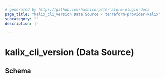 ```yaml
---
# generated by https://github.com/hashicorp/terraform-plugin-docs
page_title: "kalix_cli_version Data Source - terraform-provider-kalix"
subcategory: ""
description: |-
  
---
```


# kalix_cli_version (Data Source)





<!-- schema generated by tfplugindocs -->
## Schema
